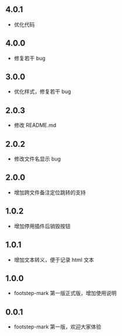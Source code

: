 ## 4.0.1

- 优化代码

## 4.0.0

- 修复若干 bug

## 3.0.0

- 优化样式，修复若干 bug

## 2.0.3

- 修改 README.md

## 2.0.2

- 修改文件名显示 bug

## 2.0.0

- 增加跨文件备注定位跳转的支持

## 1.0.2

- 增加停用插件后销毁按钮

## 1.0.1

- 增加文本转义，便于记录 html 文本

## 1.0.0

- footstep-mark 第一版正式版，增加使用说明

## 0.0.1

- footstep-mark 第一版，欢迎大家体验
